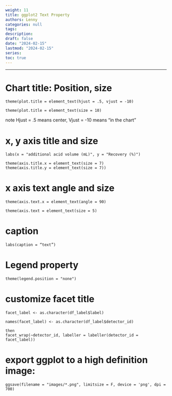 ```yaml
---
weight: 11
title: ggplot2 Text Property
authors: Lenny
categories: null
tags: 
description: 
draft: false
date: "2024-02-15"
lastmod: "2024-02-15"
series:
toc: true
---
```



<!--more-->
---

# Chart title: Position, size

```
theme(plot.title = element_text(hjust = .5, vjust = -10)

theme(plot.title = element_text(size = 10)
```
note <label for="note" class="margin-toggle sidenote-number"></label><span class="sidenote">Hjust = .5 means center, Vjust = -10 means “in the chart” </span>


# x, y axis title and size

```
labs(x = "additional acid volume (mL)", y = "Recovery (%)")

theme(axis.title.x = element_text(size = 7)
theme(axis.title.y = element_text(size = 7))
```


# x axis text angle and size 

```
theme(axis.text.x = element_text(angle = 90)

theme(axis.text = element_text(size = 5)
```

# caption

```
labs(caption = “text”)
```



# Legend property
```
theme(legend.position = "none")
```

#  customize facet title
```
facet_label <- as.character(df_label$label)

names(facet_label) <- as.character(df_label$detector_id)

then
facet_wrap(~detector_id, labeller = labeller(detector_id = facet_label))
```




# export ggplot to a high definition image:
```
ggsave(filename = "images/*.png", limitsize = F, device = 'png', dpi = 700)
```
